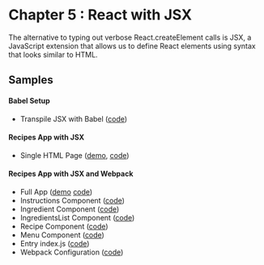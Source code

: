 Chapter 5 : React with JSX
==================
The alternative to typing out verbose React.createElement calls is JSX, a JavaScript extension that allows
us to define React elements using syntax that looks similar to HTML.

Samples
--------

#### Babel Setup

* Transpile JSX with Babel ([code](https://github.com/MoonHighway/learning-react/blob/upgrade-localize-samples/chapter-05/page-setup.html))

#### Recipes App with JSX

* Single HTML Page ([demo](http://rawgit.com/MoonHighway/learning-react/upgrade-localize-samples/chapter-05/recipes.html),
[code](https://github.com/MoonHighway/learning-react/blob/upgrade-localize-samples/chapter-05/recipes.js))

#### Recipes App with JSX and Webpack

* Full App ([demo](http://rawgit.com/MoonHighway/learning-react/master/chapter-05/recipe-app/dist/)
[code](https://github.com/MoonHighway/learning-react/tree/master/chapter-05/recipe-app))
* Instructions Component ([code](https://github.com/MoonHighway/learning-react/blob/master/chapter-05/recipe-app/src/components/Instructions.js))
* Ingredient Component ([code](https://github.com/MoonHighway/learning-react/blob/master/chapter-05/recipe-app/src/components/Ingredient.js))
* IngredientsList Component ([code](https://github.com/MoonHighway/learning-react/blob/master/chapter-05/recipe-app/src/components/IngredientsList.js))
* Recipe Component ([code](https://github.com/MoonHighway/learning-react/blob/master/chapter-05/recipe-app/src/components/Recipe.js))
* Menu Component ([code](https://github.com/MoonHighway/learning-react/blob/master/chapter-05/recipe-app/src/components/Menu.js))
* Entry index.js ([code](https://github.com/MoonHighway/learning-react/blob/master/chapter-05/recipe-app/src/index.js))
* Webpack Configuration ([code](https://github.com/MoonHighway/learning-react/blob/master/chapter-05/recipe-app/webpack.config.js))
